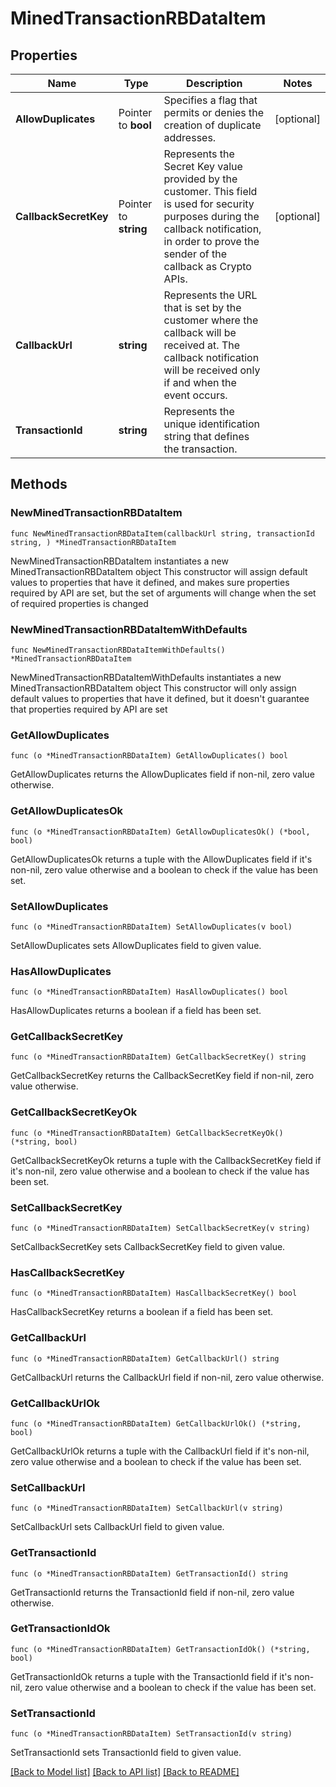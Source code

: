 # MinedTransactionRBDataItem

## Properties

Name | Type | Description | Notes
------------ | ------------- | ------------- | -------------
**AllowDuplicates** | Pointer to **bool** | Specifies a flag that permits or denies the creation of duplicate addresses. | [optional] 
**CallbackSecretKey** | Pointer to **string** | Represents the Secret Key value provided by the customer. This field is used for security purposes during the callback notification, in order to prove the sender of the callback as Crypto APIs. | [optional] 
**CallbackUrl** | **string** | Represents the URL that is set by the customer where the callback will be received at. The callback notification will be received only if and when the event occurs. | 
**TransactionId** | **string** | Represents the unique identification string that defines the transaction. | 

## Methods

### NewMinedTransactionRBDataItem

`func NewMinedTransactionRBDataItem(callbackUrl string, transactionId string, ) *MinedTransactionRBDataItem`

NewMinedTransactionRBDataItem instantiates a new MinedTransactionRBDataItem object
This constructor will assign default values to properties that have it defined,
and makes sure properties required by API are set, but the set of arguments
will change when the set of required properties is changed

### NewMinedTransactionRBDataItemWithDefaults

`func NewMinedTransactionRBDataItemWithDefaults() *MinedTransactionRBDataItem`

NewMinedTransactionRBDataItemWithDefaults instantiates a new MinedTransactionRBDataItem object
This constructor will only assign default values to properties that have it defined,
but it doesn't guarantee that properties required by API are set

### GetAllowDuplicates

`func (o *MinedTransactionRBDataItem) GetAllowDuplicates() bool`

GetAllowDuplicates returns the AllowDuplicates field if non-nil, zero value otherwise.

### GetAllowDuplicatesOk

`func (o *MinedTransactionRBDataItem) GetAllowDuplicatesOk() (*bool, bool)`

GetAllowDuplicatesOk returns a tuple with the AllowDuplicates field if it's non-nil, zero value otherwise
and a boolean to check if the value has been set.

### SetAllowDuplicates

`func (o *MinedTransactionRBDataItem) SetAllowDuplicates(v bool)`

SetAllowDuplicates sets AllowDuplicates field to given value.

### HasAllowDuplicates

`func (o *MinedTransactionRBDataItem) HasAllowDuplicates() bool`

HasAllowDuplicates returns a boolean if a field has been set.

### GetCallbackSecretKey

`func (o *MinedTransactionRBDataItem) GetCallbackSecretKey() string`

GetCallbackSecretKey returns the CallbackSecretKey field if non-nil, zero value otherwise.

### GetCallbackSecretKeyOk

`func (o *MinedTransactionRBDataItem) GetCallbackSecretKeyOk() (*string, bool)`

GetCallbackSecretKeyOk returns a tuple with the CallbackSecretKey field if it's non-nil, zero value otherwise
and a boolean to check if the value has been set.

### SetCallbackSecretKey

`func (o *MinedTransactionRBDataItem) SetCallbackSecretKey(v string)`

SetCallbackSecretKey sets CallbackSecretKey field to given value.

### HasCallbackSecretKey

`func (o *MinedTransactionRBDataItem) HasCallbackSecretKey() bool`

HasCallbackSecretKey returns a boolean if a field has been set.

### GetCallbackUrl

`func (o *MinedTransactionRBDataItem) GetCallbackUrl() string`

GetCallbackUrl returns the CallbackUrl field if non-nil, zero value otherwise.

### GetCallbackUrlOk

`func (o *MinedTransactionRBDataItem) GetCallbackUrlOk() (*string, bool)`

GetCallbackUrlOk returns a tuple with the CallbackUrl field if it's non-nil, zero value otherwise
and a boolean to check if the value has been set.

### SetCallbackUrl

`func (o *MinedTransactionRBDataItem) SetCallbackUrl(v string)`

SetCallbackUrl sets CallbackUrl field to given value.


### GetTransactionId

`func (o *MinedTransactionRBDataItem) GetTransactionId() string`

GetTransactionId returns the TransactionId field if non-nil, zero value otherwise.

### GetTransactionIdOk

`func (o *MinedTransactionRBDataItem) GetTransactionIdOk() (*string, bool)`

GetTransactionIdOk returns a tuple with the TransactionId field if it's non-nil, zero value otherwise
and a boolean to check if the value has been set.

### SetTransactionId

`func (o *MinedTransactionRBDataItem) SetTransactionId(v string)`

SetTransactionId sets TransactionId field to given value.



[[Back to Model list]](../README.md#documentation-for-models) [[Back to API list]](../README.md#documentation-for-api-endpoints) [[Back to README]](../README.md)


